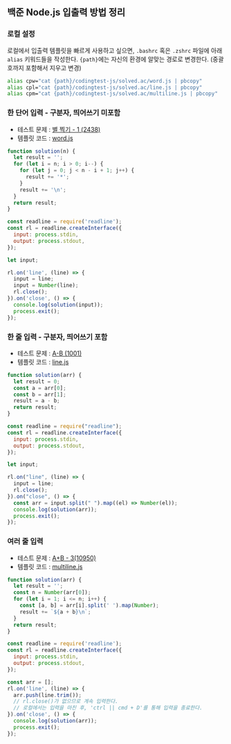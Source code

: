 ## 백준 Node.js 입출력 방법 정리

### 로컬 설정

로컬에서 입출력 템플릿을 빠르게 사용하고 싶으면, `.bashrc` 혹은 `.zshrc` 파일에 아래 `alias` 키워드들을 작성한다.
`{path}`에는 자신의 환경에 알맞는 경로로 변경한다. (중괄호까지 포함해서 지우고 변경)

```zsh
alias cpw="cat {path}/codingtest-js/solved.ac/word.js | pbcopy"
alias cpl="cat {path}/codingtest-js/solved.ac/line.js | pbcopy"
alias cpm="cat {path}/codingtest-js/solved.ac/multiline.js | pbcopy"
```

### 한 단어 입력 - 구분자, 띄어쓰기 미포함
- 테스트 문제 : [별 찍기 - 1 (2438)](https://www.acmicpc.net/problem/2438)
- 템플릿 코드 : [word.js](https://github.com/heygwangjin/codingtest-js/blob/main/solved.ac/word.js)

```js
function solution(n) {
  let result = '';
  for (let i = n; i > 0; i--) {
    for (let j = 0; j < n - i + 1; j++) {
      result += '*';
    }
    result += '\n';
  }
  return result;
}

const readline = require('readline');
const rl = readline.createInterface({
  input: process.stdin,
  output: process.stdout,
});

let input;

rl.on('line', (line) => {
  input = line;
  input = Number(line);
  rl.close();
}).on('close', () => {
  console.log(solution(input));
  process.exit();
});
```

### 한 줄 입력 - 구분자, 띄어쓰기 포함

- 테스트 문제 : [A-B (1001)](https://www.acmicpc.net/problem/1001)
- 템플릿 코드 : [line.js](https://github.com/heygwangjin/codingtest-js/blob/main/solved.ac/line.js)

```js
function solution(arr) {
  let result = 0;
  const a = arr[0];
  const b = arr[1];
  result = a - b;
  return result;
}

const readline = require("readline");
const rl = readline.createInterface({
  input: process.stdin,
  output: process.stdout,
});

let input;

rl.on("line", (line) => {
  input = line;
  rl.close();
}).on("close", () => {
  const arr = input.split(" ").map((el) => Number(el));
  console.log(solution(arr));
  process.exit();
});
```

### 여러 줄 입력

- 테스트 문제 : [A+B - 3(10950)](https://www.acmicpc.net/problem/10950)
- 템플릿 코드 : [multiline.js](https://github.com/heygwangjin/codingtest-js/blob/main/solved.ac/multiline.js)

```js
function solution(arr) {
  let result = '';
  const n = Number(arr[0]);
  for (let i = 1; i <= n; i++) {
    const [a, b] = arr[i].split(' ').map(Number);
    result += `${a + b}\n`;
  }
  return result;
}

const readline = require('readline');
const rl = readline.createInterface({
  input: process.stdin,
  output: process.stdout,
});

const arr = [];
rl.on('line', (line) => {
  arr.push(line.trim());
  // rl.close()가 없으므로 계속 입력한다.
  // 로컬에서는 입력을 마친 후, 'ctrl || cmd + D'를 통해 입력을 종료한다.
}).on('close', () => {
  console.log(solution(arr));
  process.exit();
});
```
